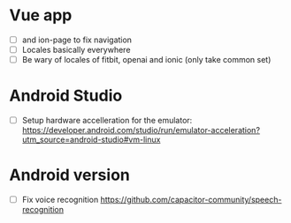 # Vue app
- [ ] and ion-page to fix navigation
- [ ] Locales basically everywhere
- [ ] Be wary of locales of fitbit, openai and ionic (only take common set)

# Android Studio
- [ ] Setup hardware accelleration for the emulator: <https://developer.android.com/studio/run/emulator-acceleration?utm_source=android-studio#vm-linux>


# Android version
- [ ] Fix voice recognition <https://github.com/capacitor-community/speech-recognition>

